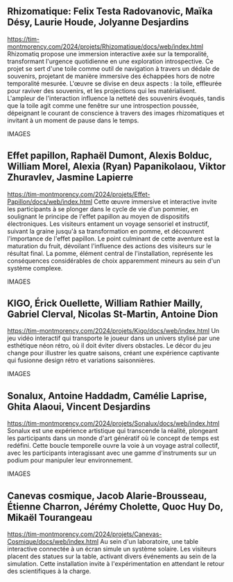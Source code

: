 ## Rhizomatique: Felix Testa Radovanovic, Maïka Désy, Laurie Houde, Jolyanne Desjardins
https://tim-montmorency.com/2024/projets/Rhizomatique/docs/web/index.html
Rhizomatiq propose une immersion interactive axée sur la temporalité, transformant l'urgence quotidienne en une exploration introspective. Ce projet se sert d'une toile comme outil de navigation à travers un dédale de souvenirs, projetant de manière immersive des échappées hors de notre temporalité mesurée. L'œuvre se divise en deux aspects : la toile, effleurée pour raviver des souvenirs, et les projections qui les matérialisent. L'ampleur de l'interaction influence la netteté des souvenirs évoqués, tandis que la toile agit comme une fenêtre sur une introspection poussée, dépeignant le courant de conscience à travers des images rhizomatiques et invitant à un moment de pause dans le temps.

IMAGES

## Effet papillon, Raphaël Dumont, Alexis Bolduc, William Morel, Alexia (Ryan) Papanikolaou, Viktor Zhuravlev, Jasmine Lapierre
https://tim-montmorency.com/2024/projets/Effet-Papillon/docs/web/index.html
Cette œuvre immersive et interactive invite les participants à se plonger dans le cycle de vie d'un pommier, en soulignant le principe de l'effet papillon au moyen de dispositifs électroniques. Les visiteurs entament un voyage sensoriel et instructif, suivant la graine jusqu'à sa transformation en pomme, et découvrent l'importance de l'effet papillon. Le point culminant de cette aventure est la maturation du fruit, dévoilant l'influence des actions des visiteurs sur le résultat final. La pomme, élément central de l'installation, représente les conséquences considérables de choix apparemment mineurs au sein d'un système complexe.

IMAGES

## KIGO, Érick Ouellette, William Rathier Mailly, Gabriel Clerval, Nicolas St-Martin, Antoine Dion
https://tim-montmorency.com/2024/projets/Kigo/docs/web/index.html
Un jeu vidéo interactif qui transporte le joueur dans un univers stylisé par une esthétique néon rétro, où il doit éviter divers obstacles. Le décor du jeu change pour illustrer les quatre saisons, créant une expérience captivante qui fusionne design rétro et variations saisonnières.

IMAGES

## Sonalux, Antoine Haddadm, Camélie Laprise, Ghita Alaoui, Vincent Desjardins
https://tim-montmorency.com/2024/projets/Sonalux/docs/web/index.html
Sonalux est une expérience artistique qui transcende la réalité, plongeant les participants dans un monde d'art génératif où le concept de temps est redéfini. Cette boucle temporelle ouvre la voie à un voyage astral collectif, avec les participants interagissant avec une gamme d'instruments sur un podium pour manipuler leur environnement.

IMAGES

## Canevas cosmique, Jacob Alarie-Brousseau, Étienne Charron, Jérémy Cholette, Quoc Huy Do, Mikaël Tourangeau
https://tim-montmorency.com/2024/projets/Canevas-Cosmique/docs/web/index.html
Au sein d'un laboratoire, une table interactive connectée à un écran simule un système solaire. Les visiteurs placent des statues sur la table, activant divers événements au sein de la simulation. Cette installation invite à l'expérimentation en attendant le retour des scientifiques à la charge.
